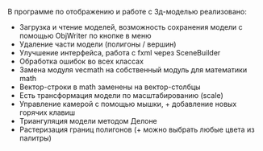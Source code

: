 В программе по отображению и работе с 3д-моделью реализовано:

  - Загрузка и чтение моделей, возможность сохранения модели с помощью ObjWriter по кнопке в меню
  - Удаление части модели (полигоны / вершин)
  - Улучшение интерфейса, работа с fxml через SceneBuilder
  - Обработка ошибок во всех классах
  - Замена модуля vecmath на собственный модуль для математики math
  - Вектор-строки в math заменены на вектор-столбцы
  - Есть трансформация модели по масштабированию (scale)
  - Управление камерой с помощью мышки, + добавление новых горячих клавиш
  - Триангуляция модели методом Делоне
  - Растеризация границ полигонов (+ можно выбрать любые цвета из палитры) 

